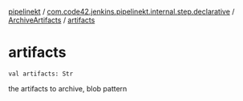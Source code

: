 [pipelinekt](../../index.md) / [com.code42.jenkins.pipelinekt.internal.step.declarative](../index.md) / [ArchiveArtifacts](index.md) / [artifacts](./artifacts.md)

# artifacts

`val artifacts: Str`

the artifacts to archive, blob pattern

